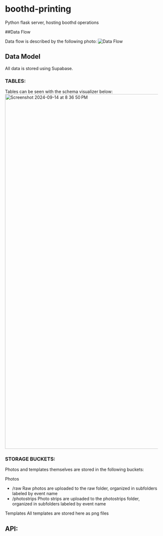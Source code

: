 # boothd-printing #
Python flask server, hosting boothd operations

##Data Flow 

Data flow is described by the following photo:
![Data Flow](https://github.com/user-attachments/assets/ad45e416-190c-4a18-a646-15a4cdce5db3)

## Data Model ##

All data is stored using Supabase. 

### TABLES: ###

Tables can be seen with the schema visualizer below:
<img width="1166" alt="Screenshot 2024-09-14 at 8 36 50 PM" src="https://github.com/user-attachments/assets/7ffefa7f-fa6a-4b76-a2fb-8a6011f7c5cd">

### STORAGE BUCKETS: ###
Photos and templates themselves are stored in the following buckets:

Photos
- /raw
Raw photos are uploaded to the raw folder, organized in subfolders labeled by event name
- /photostrips
Photo strips are uploaded to the photostrips folder, organized in subfolders labeled by event name

Templates
All templates are stored here as png files

## API:

